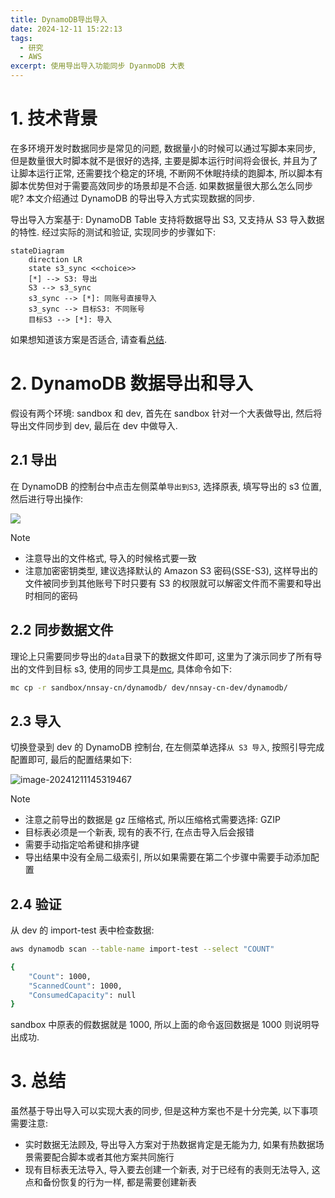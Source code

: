 ```yaml
---
title: DynamoDB导出导入
date: 2024-12-11 15:22:13
tags:
  - 研究
  - AWS
excerpt: 使用导出导入功能同步 DyanmoDB 大表
---
```


# 1. 技术背景

在多环境开发时数据同步是常见的问题, 数据量小的时候可以通过写脚本来同步, 但是数量很大时脚本就不是很好的选择, 主要是脚本运行时间将会很长, 并且为了让脚本运行正常, 还需要找个稳定的环境, 不断网不休眠持续的跑脚本, 所以脚本有脚本优势但对于需要高效同步的场景却是不合适. 如果数据量很大那么怎么同步呢? 本文介绍通过 DynamoDB 的导出导入方式实现数据的同步.

导出导入方案基于: DynamoDB Table 支持将数据导出 S3, 又支持从 S3 导入数据的特性. 经过实际的测试和验证, 实现同步的步骤如下:

```mermaid
stateDiagram
	direction LR
	state s3_sync <<choice>>
	[*] --> S3: 导出
	S3 --> s3_sync
	s3_sync --> [*]: 同账号直接导入
	s3_sync --> 目标S3: 不同账号
	目标S3 --> [*]: 导入
```

如果想知道该方案是否适合, 请查看[总结](#summary).

# 2. DynamoDB 数据导出和导入

假设有两个环境: sandbox 和 dev, 首先在 sandbox 针对一个大表做导出, 然后将导出文件同步到 dev, 最后在 dev 中做导入.

## 2.1 导出

在 DynamoDB 的控制台中点击左侧菜单`导出到S3`, 选择原表, 填写导出的 s3 位置, 然后进行导出操作:

![](https://img.picgo.net/2024/12/11/005508cab3fe1d6ed178001cb7b7da05561138b47d10d8b0.png)

> [!note]
>
> - 注意导出的文件格式, 导入的时候格式要一致
> - 注意加密密钥类型, 建议选择默认的 Amazon S3 密码(SSE-S3), 这样导出的文件被同步到其他账号下时只要有 S3 的权限就可以解密文件而不需要和导出时相同的密码

## 2.2 同步数据文件

理论上只需要同步导出的`data`目录下的数据文件即可, 这里为了演示同步了所有导出的文件到目标 s3, 使用的同步工具是[mc](https://min.io/docs/minio/linux/reference/minio-mc.html), 具体命令如下:

```bash
mc cp -r sandbox/nnsay-cn/dynamodb/ dev/nnsay-cn-dev/dynamodb/
```

## 2.3 导入

切换登录到 dev 的 DynamoDB 控制台, 在左侧菜单选择`从 S3 导入`, 按照引导完成配置即可, 最后的配置结果如下:

![image-20241211145319467](https://img.picgo.net/2024/12/11/image-20241211145319467273678ec15106fbf.png)

> [!note]
>
> - 注意之前导出的数据是 gz 压缩格式, 所以压缩格式需要选择: GZIP
> - 目标表必须是一个新表, 现有的表不行, 在点击导入后会报错
> - 需要手动指定哈希键和排序键
> - 导出结果中没有全局二级索引, 所以如果需要在第二个步骤中需要手动添加配置

## 2.4 验证

从 dev 的 import-test 表中检查数据:

```bash
aws dynamodb scan --table-name import-test --select "COUNT"

{
    "Count": 1000,
    "ScannedCount": 1000,
    "ConsumedCapacity": null
}
```

sandbox 中原表的假数据就是 1000, 所以上面的命令返回数据是 1000 则说明导出成功.

# 3. 总结

<a name="summary"></a>
虽然基于导出导入可以实现大表的同步, 但是这种方案也不是十分完美, 以下事项需要注意:

- 实时数据无法顾及, 导出导入方案对于热数据肯定是无能为力, 如果有热数据场景需要配合脚本或者其他方案共同施行
- 现有目标表无法导入, 导入要去创建一个新表, 对于已经有的表则无法导入, 这点和备份恢复的行为一样, 都是需要创建新表

